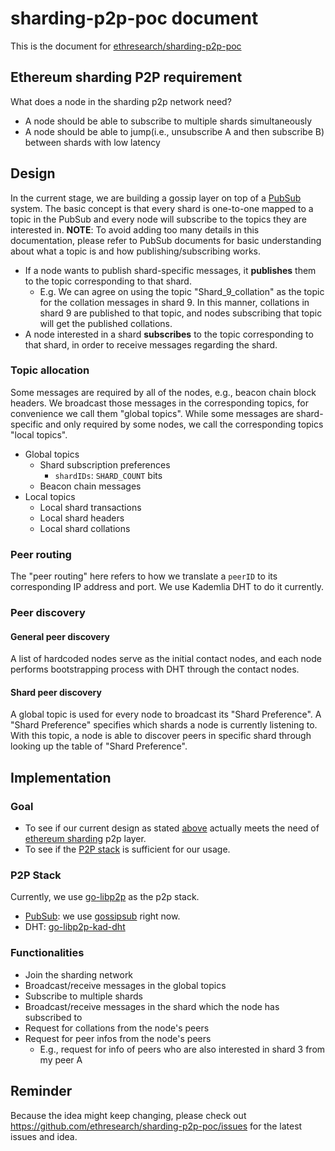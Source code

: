 # sharding-p2p-poc document
This is the document for [ethresearch/sharding-p2p-poc](https://github.com/ethresearch/sharding-p2p-poc)

## Ethereum sharding P2P requirement
What does a node in the sharding p2p network need?
- A node should be able to subscribe to multiple shards simultaneously
- A node should be able to jump(i.e., unsubscribe A and then subscribe B) between shards with low latency

## Design
In the current stage, we are building a gossip layer on top of a [PubSub](https://en.wikipedia.org/wiki/Publish%E2%80%93subscribe_pattern) system. The basic concept is that every shard is one-to-one mapped to a topic in the PubSub and every node will subscribe to the topics they are interested in.
**NOTE**: To avoid adding too many details in this documentation, please refer to PubSub documents for basic understanding about what a topic is and how publishing/subscribing works.
- If a node wants to publish shard-specific messages, it **publishes** them to the topic corresponding to that shard.
    - E.g. We can agree on using the topic "Shard_9_collation" as the topic for the collation messages in shard 9. In this manner, collations in shard 9 are published to that topic, and nodes subscribing that topic will get the published collations.
- A node interested in a shard **subscribes** to the topic corresponding to that shard, in order to receive messages regarding the shard.

### Topic allocation
Some messages are required by all of the nodes, e.g., beacon chain block headers. We broadcast those messages in the corresponding topics, for convenience we call them "global topics". While some messages are shard-specific and only required by some nodes, we call the corresponding topics "local topics".

- Global topics
    - Shard subscription preferences
        - `shardIDs`: `SHARD_COUNT` bits
    - Beacon chain messages
- Local topics
    - Local shard transactions
    - Local shard headers
    - Local shard collations

### Peer routing
The "peer routing" here refers to how we translate a `peerID` to its corresponding IP address and port. We use Kademlia DHT to do it currently.

### Peer discovery
#### General peer discovery
A list of hardcoded nodes serve as the initial contact nodes, and each node performs bootstrapping process with DHT through the contact nodes.
#### Shard peer discovery
A global topic is used for every node to broadcast its "Shard Preference". A "Shard Preference" specifies which shards a node is currently listening to. With this topic, a node is able to discover peers in specific shard through looking up the table of "Shard Preference".

## Implementation
### Goal
- To see if our current design as stated [above](#design) actually meets the need of [ethereum sharding](https://ethresear.ch/c/sharding) p2p layer.
- To see if the [P2P stack](#p2p-stack) is sufficient for our usage.

### P2P Stack
Currently, we use [go-libp2p](https://github.com/libp2p/go-libp2p) as the p2p stack.
- [PubSub](https://github.com/libp2p/specs/tree/master/pubsub/gossipsub): we use [gossipsub](https://github.com/libp2p/go-floodsub/blob/master/gossipsub.go) right now. 
- DHT: [go-libp2p-kad-dht](https://github.com/libp2p/go-libp2p-kad-dht)

### Functionalities
- Join the sharding network
- Broadcast/receive messages in the global topics
- Subscribe to multiple shards
- Broadcast/receive messages in the shard which the node has subscribed to
- Request for collations from the node's peers
- Request for peer infos from the node's peers
    - E.g., request for info of peers who are also interested in shard 3 from my peer A

## Reminder
Because the idea might keep changing, please check out https://github.com/ethresearch/sharding-p2p-poc/issues for the latest issues and idea.
